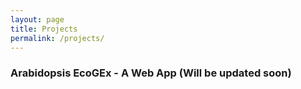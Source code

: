 ```yaml
---
layout: page
title: Projects
permalink: /projects/
---
```


### Arabidopsis EcoGEx - A Web App (Will be updated soon)
